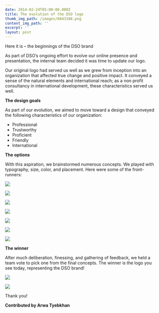 ```yaml
---
date: 2014-02-24T05:00:00.000Z
title: The evolution of the DSO logo
thumb_img_path: /images/6843188.png
content_img_path: ''
excerpt: ''
layout: post
---
```

Here it is – the beginnings of the DSO brand

As part of DSO’s ongoing effort to evolve our online presence and presentation, the internal team decided it was time to update our logo. 

Our original logo had served us well as we grew from inception into an organization that affected true change and positive impact. It conveyed a sense of the natural elements and international reach; as a non profit consultancy in international development, these characteristics served us well. 

 **The design goals** 

As part of our evolution, we aimed to move toward a design that conveyed the following characteristics of our organization: 

* Professional
* Trustworthy 
* Proficient 
* Friendly
* International

**The options** 

With this aspiration, we brainstormed numerous concepts. We played with typography, size, color, and placement. Here were some of the front-runners:

![](/images/1138555.png)

![](/images/7327083.png)

![](/images/5925127.png)

![](/images/1830334.png)

![](/images/668406.png)

![](/images/4323291.png)

![](/images/5782727.png)

**The winner**

After much deliberation, finessing, and gathering of feedback, we held a team vote to pick one from the final concepts. The winner is the logo you see today, representing the DSO brand!  

![](/images/4054484.png)

![](/images/5491083.png)

Thank you!

**Contributed by Arwa Tyebkhan**